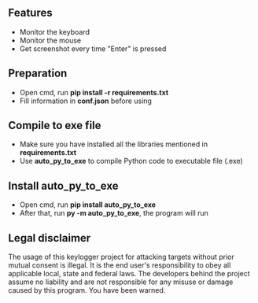 ## Features
- Monitor the keyboard
- Monitor the mouse
- Get screenshot every time "Enter" is pressed

## Preparation
- Open cmd, run **pip install -r requirements.txt**
- Fill information in **conf.json** before using

## Compile to exe file
- Make sure you have installed all the libraries mentioned in **requirements.txt**
- Use **auto_py_to_exe** to compile Python code to executable file (.exe)

## Install auto_py_to_exe
- Open cmd, run **pip install auto_py_to_exe**
- After that, run **py -m auto_py_to_exe**, the program will run

## Legal disclaimer
The usage of this keylogger project for attacking targets without prior mutual consent is illegal. It is the end user's responsibility to obey all applicable local, state and federal laws. The developers behind the project assume no liability and are not responsible for any misuse or damage caused by this program. You have been warned.
